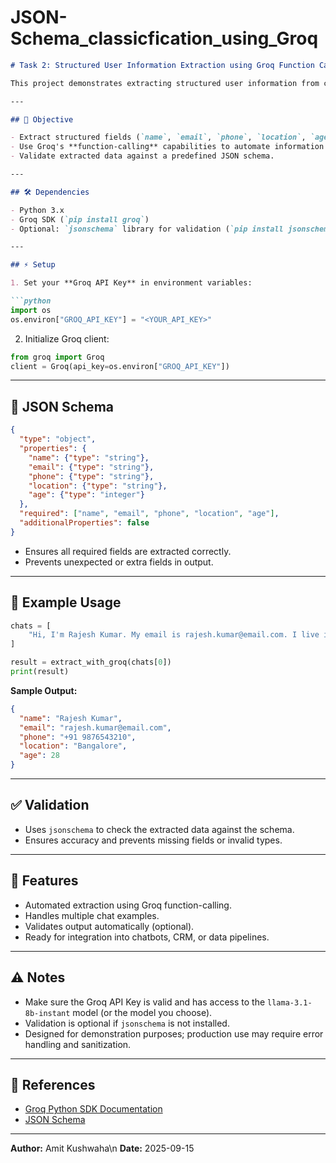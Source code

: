 # JSON-Schema_classicfication_using_Groq

````markdown
# Task 2: Structured User Information Extraction using Groq Function Calling

This project demonstrates extracting structured user information from conversational chat text using **Groq API** with JSON Schema validation.

---

## 📌 Objective

- Extract structured fields (`name`, `email`, `phone`, `location`, `age`) from user messages.
- Use Groq's **function-calling** capabilities to automate information extraction.
- Validate extracted data against a predefined JSON schema.

---

## 🛠️ Dependencies

- Python 3.x
- Groq SDK (`pip install groq`)
- Optional: `jsonschema` library for validation (`pip install jsonschema`)

---

## ⚡ Setup

1. Set your **Groq API Key** in environment variables:

```python
import os
os.environ["GROQ_API_KEY"] = "<YOUR_API_KEY>"
````

2. Initialize Groq client:

```python
from groq import Groq
client = Groq(api_key=os.environ["GROQ_API_KEY"])
```

---

## 🔧 JSON Schema

```json
{
  "type": "object",
  "properties": {
    "name": {"type": "string"},
    "email": {"type": "string"},
    "phone": {"type": "string"},
    "location": {"type": "string"},
    "age": {"type": "integer"}
  },
  "required": ["name", "email", "phone", "location", "age"],
  "additionalProperties": false
}
```

* Ensures all required fields are extracted correctly.
* Prevents unexpected or extra fields in output.

---

## 🚀 Example Usage

```python
chats = [
    "Hi, I'm Rajesh Kumar. My email is rajesh.kumar@email.com. I live in Bangalore and my phone is +91 9876543210. I'm 28 years old."
]

result = extract_with_groq(chats[0])
print(result)
```

**Sample Output:**

```json
{
  "name": "Rajesh Kumar",
  "email": "rajesh.kumar@email.com",
  "phone": "+91 9876543210",
  "location": "Bangalore",
  "age": 28
}
```

---

## ✅ Validation

* Uses `jsonschema` to check the extracted data against the schema.
* Ensures accuracy and prevents missing fields or invalid types.

---

## 📝 Features

* Automated extraction using Groq function-calling.
* Handles multiple chat examples.
* Validates output automatically (optional).
* Ready for integration into chatbots, CRM, or data pipelines.

---

## ⚠️ Notes

* Make sure the Groq API Key is valid and has access to the `llama-3.1-8b-instant` model (or the model you choose).
* Validation is optional if `jsonschema` is not installed.
* Designed for demonstration purposes; production use may require error handling and sanitization.

---

## 🔗 References

* [Groq Python SDK Documentation](https://www.groq.ai/docs)
* [JSON Schema](https://json-schema.org/)

---

**Author:** Amit Kushwaha\n
**Date:** 2025-09-15

```

